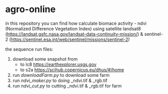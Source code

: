 # agro-online

in this repository you can find how calculate biomace activity - ndvi (Normalized Difference Vegetation Index) using satellite landsat8 (https://landsat.gsfc.nasa.gov/landsat-data-continuity-mission/) & sentinel-2 (https://sentinel.esa.int/web/sentinel/missions/sentinel-2)

the sequence run files:
1. download some snapshot from
      * to lc8 https://earthexplorer.usgs.gov
      * to s2a https://scihub.copernicus.eu/dhus/#/home
2. run _downloadFarm.py_ to download some farm
3. run _ndvi_maker.py_ to doing _ndvi.tif & _rgb.tif
4. run _ndvi_cut.py_ to cutting _ndvi.tif & _rgb.tif for farm


